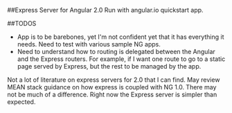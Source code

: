 ##Express Server for Angular 2.0
Run with angular.io quickstart app. 

##TODOS
* App is to be barebones, yet I'm not confident yet that it has everything it needs. Need to test with various sample NG apps. 
* Need to understand how to routing is delegated between the Angular and the Express routers. For example, if I want one route to go to a static page served by Express, but the rest to be managed by the app. 

Not a lot of literature on express servers for 2.0 that I can find. May review MEAN stack guidance on how express is coupled with NG 1.0. There may not be much of a difference. Right now the Express server is simpler than expected. 